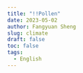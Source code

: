 ```yaml
---
title: "!!Pollen"
date: 2023-05-02
author: Fangyuan Sheng
slug: climate
draft: false
toc: false
tags:
  - English
---
```

